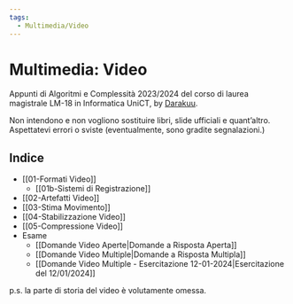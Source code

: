 ```yaml
---
tags:
  - Multimedia/Video
---
```

# Multimedia: Video

Appunti di Algoritmi e Complessità 2023/2024 del corso di laurea magistrale LM-18 in Informatica UniCT, by [Darakuu](https://github.com/Darakuu). 

Non intendono e non vogliono sostituire libri, slide ufficiali e quant’altro. Aspettatevi errori o sviste (eventualmente, sono gradite segnalazioni.) 


## Indice
- [[01-Formati Video]]
	- [[01b-Sistemi di Registrazione]]
- [[02-Artefatti Video]]
- [[03-Stima Movimento]]
- [[04-Stabilizzazione Video]]
- [[05-Compressione Video]]
- Esame
	- [[Domande Video Aperte|Domande a Risposta Aperta]]
	- [[Domande Video Multiple|Domande a Risposta Multipla]]
	- [[Domande Video Multiple - Esercitazione 12-01-2024|Esercitazione del 12/01/2024]]

p.s. la parte di storia del video è volutamente omessa.